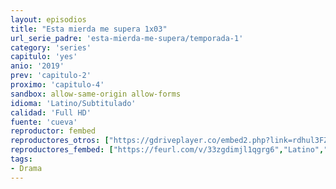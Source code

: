 ```yaml
---
layout: episodios
title: "Esta mierda me supera 1x03"
url_serie_padre: 'esta-mierda-me-supera/temporada-1'
category: 'series'
capitulo: 'yes'
anio: '2019'
prev: 'capitulo-2'
proximo: 'capitulo-4'
sandbox: allow-same-origin allow-forms
idioma: 'Latino/Subtitulado'
calidad: 'Full HD'
fuente: 'cueva'
reproductor: fembed
reproductores_otros: ["https://gdriveplayer.co/embed2.php?link=rdhul3FZY7tNZ6YD0pJA7QIwW13XWyIZb4xPGT%252BfqXM039j9CmoWaZJTUvc5SAFF4goRCujCDfRMa%252BsArKWrrf8O4N5PL%252Bya5OYjazN%252FEE%252B4UlQmCSVB%252FXLZuksarbaYWoQCfL2uNMlVJ5LhpecPn7xelDfVg1JTe%252B2gc3C2YeCZv8K4UfKG4GCw5%252Fz1gechGVIkxSVqVm7ONBxqDcnjbd","Latino","https://gdriveplayer.co/embed2.php?link=yVqz4D11rkBIQrqMoGZ8HwQ7Z9kZ8foi6X7eZoCYibAS0J75JTm2E0omOMr4kuF7vbYnz9P3psaWa6UOirqRHqU76fXMiklLOf07fN0MHH1dgD12je4XHfU%252BL%252Fnanxhw%252FfWDhOz9JI707MQfT%252F810HkjoKsWKjfdRLxSTDFA94Us42kBmw%252FvIVZlVLLc6hRQcuGQzkHkB5hOB3i%252BR9WVfP","Subtitulado"]
reproductores_fembed: ["https://feurl.com/v/33zgdimjl1qgrg6","Latino","https://feurl.com/v/pg83jbm056p8d55","Subtitulado"]
tags:
- Drama
---
```












